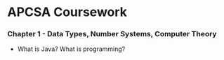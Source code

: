 # APCSA Coursework

### Chapter 1 - Data Types, Number Systems, Computer Theory

- What is Java? What is programming?